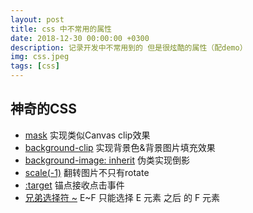 ```yaml
---
layout: post
title: css 中不常用的属性
date: 2018-12-30 00:00:00 +0300
description: 记录开发中不常用到的 但是很炫酷的属性（配demo）
img: css.jpeg
tags: [css]
---
```


## 神奇的CSS

* [mask](https://codepen.io/HelKyle/pen/ePyENP/) 实现类似Canvas clip效果
* [background-clip](https://codepen.io/Chokcoco/pen/QKyZPb) 实现背景色&背景图片填充效果
* [background-image: inherit](https://codepen.io/Chokcoco/pen/dppARA) 伪类实现倒影
* [scale(-1)](http://js.jirengu.com/bidebipisa/4/edit?html,css,output) 翻转图片不只有rotate
* [:target](https://codepen.io/Chokcoco/pen/mAxQBv) 锚点接收点击事件
* [兄弟选择符 ~](https://codepen.io/Chokcoco/pen/mAxQBv) E~F 只能选择 E 元素 之后 的 F 元素
